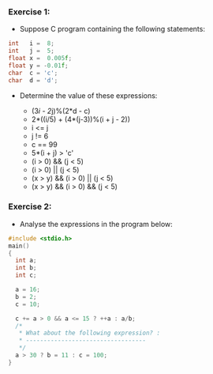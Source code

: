 ### Exercise 1:

- Suppose C program containing the following statements:

```C
int   i =  8;
int   j =  5;
float x =  0.005f;
float y = -0.01f;
char  c = 'c';
char  d = 'd';
```

- Determine the value of these expressions:

    - (3*i - 2*j)%(2*d - c)
    -  2*((i/5) + (4*(j-3))%(i + j - 2))
    -  i <= j
    -  j != 6
    -  c == 99
    -  5*(i + j) > 'c'
    - (i > 0) && (j < 5)
    - (i > 0) || (j < 5)
    - (x > y) && (i > 0) || (j < 5)
    - (x > y) && (i > 0) && (j < 5)

### Exercise 2:

- Analyse the expressions in the program below:

```C
#include <stdio.h>
main()
{
  int a;
  int b;
  int c;

  a = 16;
  b = 2;
  c = 10;

  c += a > 0 && a <= 15 ? ++a : a/b;
  /*
   * What about the following expression? :
   * ----------------------------------
   */
  a > 30 ? b = 11 : c = 100;
}
```
